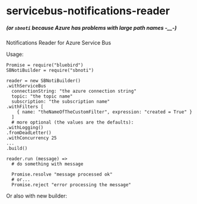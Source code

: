 # servicebus-notifications-reader
##### (or `sbnoti` because Azure has problems with large path names -__-)
Notifications Reader for Azure Service Bus

Usage:
```coffee-script
Promise = require("bluebird")
SBNotiBuilder = require("sbnoti")

reader = new SBNotiBuilder()
.withServiceBus
  connectionString: "the azure connection string"
  topic: "the topic name"
  subscription: "the subscription name"
.withFilters [
    { name: "theNameOfTheCustomFilter", expression: "created = True" }
  ]
  # more optional (the values are the defaults):
.withLogging()
.fromDeadLetter()
.withConcurrency 25
...
.build()

reader.run (message) =>
  # do something with message
  
  Promise.resolve "message processed ok"
  # or...
  Promise.reject "error processing the message"
```

Or also with new builder:
```coffee-script

```

